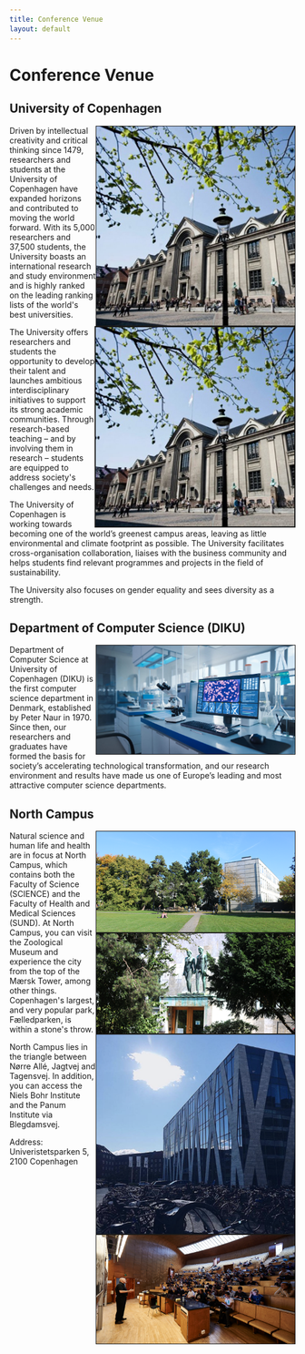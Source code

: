 ```yaml
---
title: Conference Venue
layout: default
---
```


# Conference Venue

## University of Copenhagen

<img src="./assets/images/ku1.png" align="right" border="1" width="350">

<img src="./assets/images/ku1.png" align="right" border="2" width="350">
Driven by intellectual creativity and critical thinking since 1479, researchers and students at the University of Copenhagen have expanded horizons and contributed to moving the world forward. With its 5,000 researchers and 37,500 students, the University boasts an international research and study environment and is highly ranked on the leading ranking lists of the world's best universities.

The University offers researchers and students the opportunity to develop their talent and launches ambitious interdisciplinary initiatives to support its strong academic communities. Through research-based teaching – and by involving them in research – students are equipped to address society's challenges and needs.

The University of Copenhagen is working towards becoming one of the world’s greenest campus areas, leaving as little environmental and climate footprint as possible. The University facilitates cross-organisation collaboration, liaises with the business community and helps students find relevant programmes and projects in the field of sustainability.

The University also focuses on gender equality and sees diversity as a strength.


## Department of Computer Science (DIKU)

<img src="./assets/images/diku5.png" align="right" border="1" width="350">
Department of Computer Science at University of Copenhagen (DIKU) is the first computer science department in Denmark, established by Peter Naur in 1970. Since then, our researchers and graduates have formed the basis for society’s accelerating technological transformation, and our research environment and results have made us one of Europe’s leading and most attractive computer science departments.


## North Campus

<img src="./assets/images/diku1.png" align="right" border="1" width="350">

<img src="./assets/images/diku2.png" align="right" border="1" width="350">

<img src="./assets/images/diku3.png" align="right" border="1" width="350">

<img src="./assets/images/diku4.png" align="right" border="1" width="350">

Natural science and human life and health are in focus at North Campus, which contains both the Faculty of Science (SCIENCE) and the Faculty of Health and Medical Sciences (SUND). At North Campus, you can visit the Zoological Museum and experience the city from the top of the Mærsk Tower, among other things. Copenhagen's largest, and very popular park, Fælledparken, is within a stone's throw.

North Campus lies in the triangle between Nørre Allé, Jagtvej and Tagensvej. In addition, you can access the Niels Bohr Institute and the Panum Institute via Blegdamsvej.

Address: Univeristetsparken 5, 2100 Copenhagen